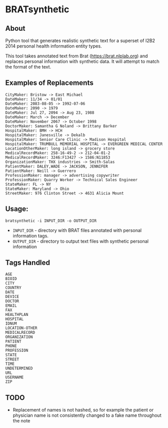 # BRATsynthetic

## About

Python tool that generates realistic synthetic text for a superset of I2B2 2014 personal health information entity types.

This tool takes annotated text from Brat (https://brat.nlplab.org) and replaces personal information with synthetic data. It will attempt to match the format of the text.

## Examples of Replacements

```
CityMaker: Bristow -> East Michael
DateMaker: 11/34 -> 01/01
DateMaker: 2083-08-05 -> 1992-07-06
DateMaker: 2090 -> 1979
DateMaker: Jul 27, 2094 -> Aug 23, 1988
DateMaker: March -> December
DateMaker: November 2067 -> October 1998
DoctorMaker: Samantha G Noland -> Brittany Barker
HospitalMaker: BMH -> HCH
HospitalMaker: Janesville -> Dekalb
HospitalMaker: Senior Care Clinic -> Madison Hospital
HospitalMaker: TRUMBULL MEMORIAL HOSPITAL -> EVERGREEN MEDICAL CENTER
LocationOtherMaker: long island -> grocery store
MedicalRecordMaker: 258-16-49-2 -> 212-04-01-2
MedicalRecordMaker: 3246:F13427 -> 1586:N11853
OrganizationMaker: THX industries -> Smith-Salas
PatientMaker: DALEY,WADE -> JACKSON, JENNIFER
PatientMaker: Neill -> Guerrero
ProfessionMaker: manager -> advertising copywriter
ProfessionMaker: Quarry Worker -> Technical Sales Engineer
StateMaker: FL -> NY
StateMaker: Maryland -> Ohio
StreetMaker: 976 Clinton Street -> 4631 Alicia Mount
```

## Usage:

`bratsynthetic -i INPUT_DIR -o OUTPUT_DIR`

* `INPUT_DIR` - directory with BRAT files annotated with personal information tags.
* `OUTPUT_DIR` - directory to output text files with synthetic personal information

## Tags Handled

```
AGE
BIOID
CITY
COUNTRY
DATE
DEVICE
DOCTOR
EMAIL
FAX
HEALTHPLAN
HOSPITAL
IDNUM
LOCATION-OTHER
MEDICALRECORD
ORGANIZATION
PATIENT
PHONE
PROFESSION
STATE
STREET
TIME
UNDETERMINED
URL
USERNAME
ZIP
```


## TODO
* Replacement of names is not hashed, so for example the patient or physician name is not consistently changed to a fake name throughout the note
